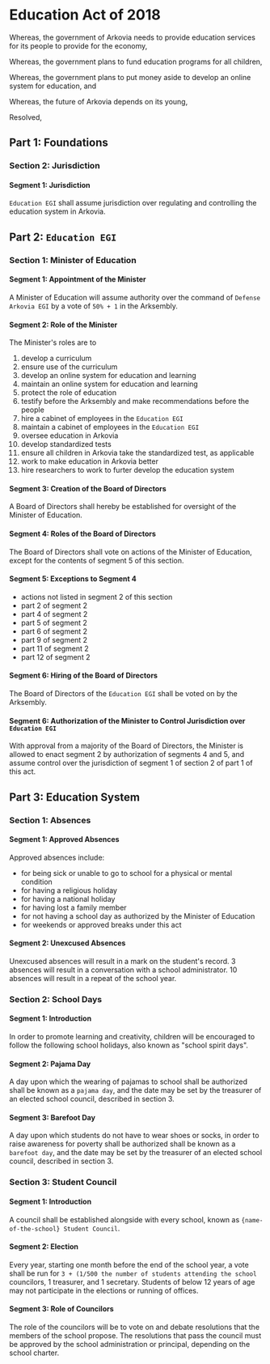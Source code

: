 # Education Act of 2018

Whereas, the government of Arkovia needs to provide education services for its people to provide for the economy,

Whereas, the government plans to fund education programs for all children,

Whereas, the government plans to put money aside to develop an online system for education, and

Whereas, the future of Arkovia depends on its young,

Resolved,

## Part 1: Foundations
### Section 2: Jurisdiction
#### Segment 1: Jurisdiction
`Education EGI` shall assume jurisdiction over regulating and controlling the education system in Arkovia.

## Part 2: `Education EGI`
### Section 1: Minister of Education
#### Segment 1: Appointment of the Minister
A Minister of Education will assume authority over the command of `Defense Arkovia EGI` by a vote of `50% + 1` in the Arksembly.

#### Segment 2: Role of the Minister
The Minister's roles are to
1. develop a curriculum
2. ensure use of the curriculum
3. develop an online system for education and learning
4. maintain an online system for education and learning
5. protect the role of education
6. testify before the Arksembly and make recommendations before the people
7. hire a cabinet of employees in the `Education EGI`
8. maintain a cabinet of employees in the `Education EGI`
9. oversee education in Arkovia
10. develop standardized tests
11. ensure all children in Arkovia take the standardized test, as applicable
12. work to make education in Arkovia better
13. hire researchers to work to furter develop the education system

#### Segment 3: Creation of the Board of Directors
A Board of Directors shall hereby be established for oversight of the Minister of Education.

#### Segment 4: Roles of the Board of Directors
The Board of Directors shall vote on actions of the Minister of Education, except for the contents of segment 5 of this section.

#### Segment 5: Exceptions to Segment 4
- actions not listed in segment 2 of this section
- part 2 of segment 2
- part 4 of segment 2
- part 5 of segment 2
- part 6 of segment 2
- part 9 of segment 2
- part 11 of segment 2
- part 12 of segment 2

#### Segment 6: Hiring of the Board of Directors
The Board of Directors of the `Education EGI` shall be voted on by the Arksembly.

#### Segment 6: Authorization of the Minister to Control Jurisdiction over `Education EGI`
With approval from a majority of the Board of Directors, the Minister is allowed to enact segment 2 by authorization of segments 4 and 5, and assume control over the jurisdiction of segment 1 of section 2 of part 1 of this act.

## Part 3: Education System
### Section 1: Absences
#### Segment 1: Approved Absences
Approved absences include:
- for being sick or unable to go to school for a physical or mental condition
- for having a religious holiday
- for having a national holiday
- for having lost a family member
- for not having a school day as authorized by the Minister of Education
- for weekends or approved breaks under this act

#### Segment 2: Unexcused Absences
Unexcused absences will result in a mark on the student's record. 3 absences will result in a conversation with a school administrator. 10 absences will result in a repeat of the school year.

### Section 2: School Days
#### Segment 1: Introduction
In order to promote learning and creativity, children will be encouraged to follow the following school holidays, also known as "school spirit days".

#### Segment 2: Pajama Day
A day upon which the wearing of pajamas to school shall be authorized shall be known as a `pajama day`, and the date may be set by the treasurer of an elected school council, described in section 3.

#### Segment 3: Barefoot Day
A day upon which students do not have to wear shoes or socks, in order to raise awareness for poverty shall be authorized shall be known as a `barefoot day`, and the date may be set by the treasurer of an elected school council, described in section 3.

### Section 3: Student Council
#### Segment 1: Introduction
A council shall be established alongside with every school, known as `{name-of-the-school} Student Council`.

#### Segment 2: Election
Every year, starting one month before the end of the school year, a vote shall be run for `3 + (1/500 the number of students attending the school` councilors, 1 treasurer, and 1 secretary. Students of below 12 years of age may not participate in the elections or running of offices.

#### Segment 3: Role of Councilors
The role of the councilors will be to vote on and debate resolutions that the members of the school propose. The resolutions that pass the council must be approved by the school administration or principal, depending on the school charter.
